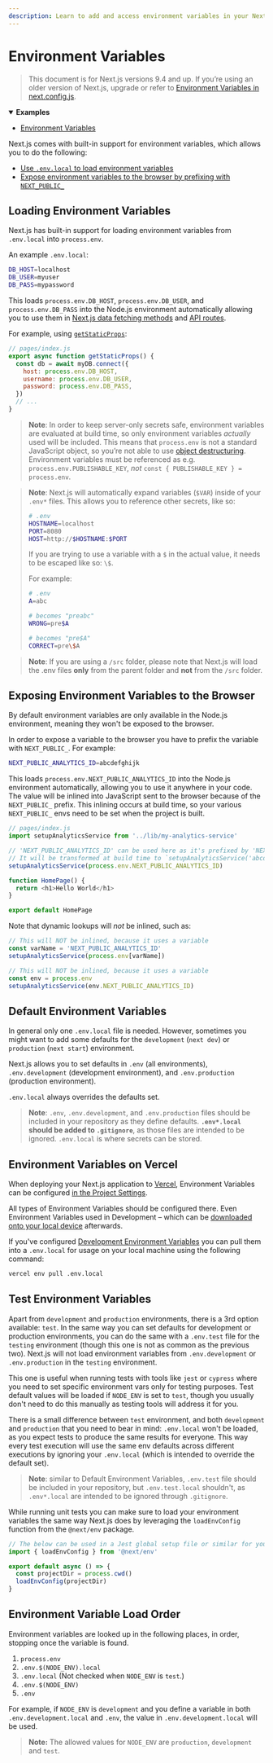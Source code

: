 ```yaml
---
description: Learn to add and access environment variables in your Next.js application.
---
```


# Environment Variables

> This document is for Next.js versions 9.4 and up. If you’re using an older version of Next.js, upgrade or refer to [Environment Variables in next.config.js](/docs/api-reference/next.config.js/environment-variables.md).

<details open>
  <summary><b>Examples</b></summary>
  <ul>
    <li><a href="https://github.com/vercel/next.js/tree/canary/examples/environment-variables">Environment Variables</a></li>
  </ul>
</details>

Next.js comes with built-in support for environment variables, which allows you to do the following:

- [Use `.env.local` to load environment variables](#loading-environment-variables)
- [Expose environment variables to the browser by prefixing with `NEXT_PUBLIC_`](#exposing-environment-variables-to-the-browser)

## Loading Environment Variables

Next.js has built-in support for loading environment variables from `.env.local` into `process.env`.

An example `.env.local`:

```bash
DB_HOST=localhost
DB_USER=myuser
DB_PASS=mypassword
```

This loads `process.env.DB_HOST`, `process.env.DB_USER`, and `process.env.DB_PASS` into the Node.js environment automatically allowing you to use them in [Next.js data fetching methods](/docs/basic-features/data-fetching/overview.md) and [API routes](/docs/api-routes/introduction.md).

For example, using [`getStaticProps`](/docs/basic-features/data-fetching/get-static-props.md):

```js
// pages/index.js
export async function getStaticProps() {
  const db = await myDB.connect({
    host: process.env.DB_HOST,
    username: process.env.DB_USER,
    password: process.env.DB_PASS,
  })
  // ...
}
```

> **Note**: In order to keep server-only secrets safe, environment variables are evaluated at build time, so only environment variables _actually_ used will be included. This means that `process.env` is not a standard JavaScript object, so you’re not able to
> use [object destructuring](https://developer.mozilla.org/en-US/docs/Web/JavaScript/Reference/Operators/Destructuring_assignment).
> Environment variables must be referenced as e.g. `process.env.PUBLISHABLE_KEY`, _not_ `const { PUBLISHABLE_KEY } = process.env`.

> **Note**: Next.js will automatically expand variables (`$VAR`) inside of your `.env*` files.
> This allows you to reference other secrets, like so:
>
> ```bash
> # .env
> HOSTNAME=localhost
> PORT=8080
> HOST=http://$HOSTNAME:$PORT
> ```
>
> If you are trying to use a variable with a `$` in the actual value, it needs to be escaped like so: `\$`.
>
> For example:
>
> ```bash
> # .env
> A=abc
>
> # becomes "preabc"
> WRONG=pre$A
>
> # becomes "pre$A"
> CORRECT=pre\$A
> ```

> **Note**: If you are using a `/src` folder, please note that Next.js will load the .env files **only** from the parent folder and **not** from the `/src` folder.

## Exposing Environment Variables to the Browser

By default environment variables are only available in the Node.js environment, meaning they won't be exposed to the browser.

In order to expose a variable to the browser you have to prefix the variable with `NEXT_PUBLIC_`. For example:

```bash
NEXT_PUBLIC_ANALYTICS_ID=abcdefghijk
```

This loads `process.env.NEXT_PUBLIC_ANALYTICS_ID` into the Node.js environment automatically, allowing you to use it anywhere in your code. The value will be inlined into JavaScript sent to the browser because of the `NEXT_PUBLIC_` prefix. This inlining occurs at build time, so your various `NEXT_PUBLIC_` envs need to be set when the project is built.

```js
// pages/index.js
import setupAnalyticsService from '../lib/my-analytics-service'

// 'NEXT_PUBLIC_ANALYTICS_ID' can be used here as it's prefixed by 'NEXT_PUBLIC_'.
// It will be transformed at build time to `setupAnalyticsService('abcdefghijk')`.
setupAnalyticsService(process.env.NEXT_PUBLIC_ANALYTICS_ID)

function HomePage() {
  return <h1>Hello World</h1>
}

export default HomePage
```

Note that dynamic lookups will _not_ be inlined, such as:

```js
// This will NOT be inlined, because it uses a variable
const varName = 'NEXT_PUBLIC_ANALYTICS_ID'
setupAnalyticsService(process.env[varName])

// This will NOT be inlined, because it uses a variable
const env = process.env
setupAnalyticsService(env.NEXT_PUBLIC_ANALYTICS_ID)
```

## Default Environment Variables

In general only one `.env.local` file is needed. However, sometimes you might want to add some defaults for the `development` (`next dev`) or `production` (`next start`) environment.

Next.js allows you to set defaults in `.env` (all environments), `.env.development` (development environment), and `.env.production` (production environment).

`.env.local` always overrides the defaults set.

> **Note**: `.env`, `.env.development`, and `.env.production` files should be included in your repository as they define defaults. **`.env*.local` should be added to `.gitignore`**, as those files are intended to be ignored. `.env.local` is where secrets can be stored.

## Environment Variables on Vercel

When deploying your Next.js application to [Vercel](https://vercel.com), Environment Variables can be configured [in the Project Settings](https://vercel.com/docs/concepts/projects/environment-variables?utm_source=next-site&utm_medium=docs&utm_campaign=next-website).

All types of Environment Variables should be configured there. Even Environment Variables used in Development – which can be [downloaded onto your local device](https://vercel.com/docs/concepts/projects/environment-variables#development-environment-variables?utm_source=next-site&utm_medium=docs&utm_campaign=next-website) afterwards.

If you've configured [Development Environment Variables](https://vercel.com/docs/concepts/projects/environment-variables#development-environment-variables?utm_source=next-site&utm_medium=docs&utm_campaign=next-website) you can pull them into a `.env.local` for usage on your local machine using the following command:

```bash
vercel env pull .env.local
```

## Test Environment Variables

Apart from `development` and `production` environments, there is a 3rd option available: `test`. In the same way you can set defaults for development or production environments, you can do the same with a `.env.test` file for the `testing` environment (though this one is not as common as the previous two). Next.js will not load environment variables from `.env.development` or `.env.production` in the `testing` environment.

This one is useful when running tests with tools like `jest` or `cypress` where you need to set specific environment vars only for testing purposes. Test default values will be loaded if `NODE_ENV` is set to `test`, though you usually don't need to do this manually as testing tools will address it for you.

There is a small difference between `test` environment, and both `development` and `production` that you need to bear in mind: `.env.local` won't be loaded, as you expect tests to produce the same results for everyone. This way every test execution will use the same env defaults across different executions by ignoring your `.env.local` (which is intended to override the default set).

> **Note**: similar to Default Environment Variables, `.env.test` file should be included in your repository, but `.env.test.local` shouldn't, as `.env*.local` are intended to be ignored through `.gitignore`.

While running unit tests you can make sure to load your environment variables the same way Next.js does by leveraging the `loadEnvConfig` function from the `@next/env` package.

```js
// The below can be used in a Jest global setup file or similar for your testing set-up
import { loadEnvConfig } from '@next/env'

export default async () => {
  const projectDir = process.cwd()
  loadEnvConfig(projectDir)
}
```

## Environment Variable Load Order

Environment variables are looked up in the following places, in order, stopping once the variable is found.

1. `process.env`
1. `.env.$(NODE_ENV).local`
1. `.env.local` (Not checked when `NODE_ENV` is `test`.)
1. `.env.$(NODE_ENV)`
1. `.env`

For example, if `NODE_ENV` is `development` and you define a variable in both `.env.development.local` and `.env`, the value in `.env.development.local` will be used.

> **Note:** The allowed values for `NODE_ENV` are `production`, `development` and `test`.
